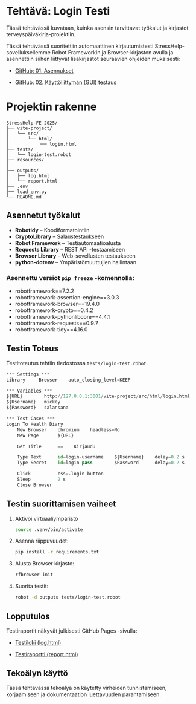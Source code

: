 

# Tehtävä: Login Testi

Tässä tehtävässä kuvataan, kuinka asensin tarvittavat työkalut ja kirjastot terveyspäiväkirja-projektiin.

Tässä tehtävässä suoritettiin automaattinen kirjautumistesti StressHelp-sovelluksellemme Robot Frameworkin ja Browser-kirjaston avulla ja asennettiin siihen liittyvät lisäkirjastot seuraavien ohjeiden mukaisesti:  

- [GitHub: 01. Asennukset](https://github.com/sakluk/projekti-terveyssovelluksen-kehitys/blob/main/ohjeet_testaus/01_asennukset.md)

- [GitHub: 02. Käyttöliittymän (GUI) testaus](https://github.com/sakluk/projekti-terveyssovelluksen-kehitys/blob/main/ohjeet_testaus/02_gui_testaus.md)

# Projektin rakenne
```
StressHelp-FE-2025/
├── vite-project/
│   └── src/
│       └── html/
│           └── login.html
├── tests/
│   └── login-test.robot
├── resources/
│  
├── outputs/
│   ├── log.html
│   └── report.html
├── .env
├── load_env.py
└── README.md
```

##  Asennetut työkalut

- **Robotidy** – Koodiformatointiin
- **CryptoLibrary** – Salaustestaukseen  
- **Robot Framework** – Testiautomaatioalusta  
- **Requests Library** – REST API -testaamiseen 
- **Browser Library** – Web-sovellusten testaukseen     
- **python-dotenv** – Ympäristömuuttujien hallintaan​



### Asennettu versiot `pip freeze` -komennolla:
- robotframework==7.2.2
- robotframework-assertion-engine==3.0.3
- robotframework-browser==19.4.0
- robotframework-crypto==0.4.2
- robotframework-pythonlibcore==4.4.1
- robotframework-requests==0.9.7
- robotframework-tidy==4.16.0


## Testin Toteus
Testitoteutus tehtiin tiedostossa `tests/login-test.robot`.

```python
*** Settings ***
Library     Browser    auto_closing_level=KEEP

*** Variables ***
${URL}        http://127.0.0.1:3001/vite-project/src/html/login.html
${Username}   mickey
${Password}   salansana

*** Test Cases ***
Login To Health Diary
    New Browser    chromium    headless=No
    New Page       ${URL}

    Get Title      ==    Kirjaudu

    Type Text      id=login-username    ${Username}    delay=0.2 s
    Type Secret    id=login-pass        $Password      delay=0.2 s

    Click          css=.login-button
    Sleep          2 s
    Close Browser

```

## Testin suorittamisen vaiheet

1. Aktivoi virtuaaliympäristö
    ```bash
    source .venv/bin/activate
    ```

2. Asenna riippuvuudet:​
    ```bash
    pip install -r requirements.txt
    ```

3. Alusta Browser kirjasto:

    ```bash
    rfbrowser init
    ```

4. Suorita testit:
    ```bash
    robot -d outputs tests/login-test.robot
    ```


## Lopputulos
Testiraportit näkyvät julkisesti GitHub Pages -sivulla:

- [Testiloki (log.html)](https://sheepland.github.io/StressHelp-FE-2025/outputs/log.html)

- [Testiraportti (report.html)](https://sheepland.github.io/StressHelp-FE-2025/outputs/report.html)

## Tekoälyn käyttö
Tässä tehtävässä tekoälyä on käytetty virheiden tunnistamiseen, korjaamiseen ja dokumentaation luettavuuden parantamiseen.